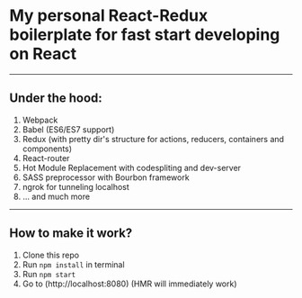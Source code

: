 # My personal React-Redux boilerplate for fast start developing on React

***
## Under the hood:
1. Webpack
2. Babel (ES6/ES7 support)
3. Redux (with pretty dir's structure for actions, reducers, containers and components)
4. React-router
5. Hot Module Replacement with codespliting and dev-server
6. SASS preprocessor with Bourbon framework
7. ngrok for tunneling localhost
8. ... and much more

***
## How to make it work?
1. Clone this repo
2. Run `npm install` in terminal
3. Run `npm start`
4. Go to (http://localhost:8080) (HMR will immediately work)
